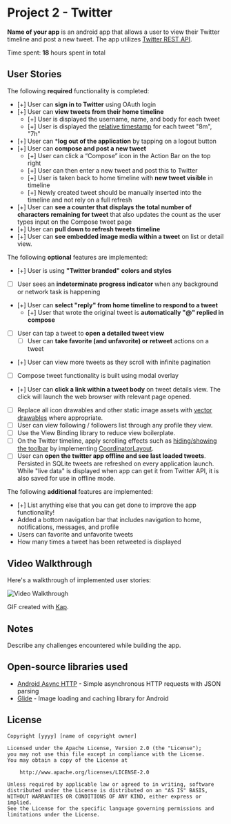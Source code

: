 # Project 2 - Twitter

**Name of your app** is an android app that allows a user to view their Twitter timeline and post a new tweet. The app utilizes [Twitter REST API](https://dev.twitter.com/rest/public).

Time spent: **18** hours spent in total

## User Stories

The following **required** functionality is completed:

* [+] User can **sign in to Twitter** using OAuth login
* [+] User can **view tweets from their home timeline**
    * [+] User is displayed the username, name, and body for each tweet
    * [+] User is displayed the [relative timestamp](https://gist.github.com/nesquena/f786232f5ef72f6e10a7) for each tweet "8m", "7h"
* [+] User can ***log out of the application** by tapping on a logout button
* [+] User can **compose and post a new tweet**
    * [+] User can click a “Compose” icon in the Action Bar on the top right
    * [+] User can then enter a new tweet and post this to Twitter
    * [+] User is taken back to home timeline with **new tweet visible** in timeline
    * [+] Newly created tweet should be manually inserted into the timeline and not rely on a full refresh
* [+] User can **see a counter that displays the total number of characters remaining for tweet** that also updates the count as the user types input on the Compose tweet page
* [+] User can **pull down to refresh tweets timeline**
* [+] User can **see embedded image media within a tweet** on list or detail view.

The following **optional** features are implemented:

* [+] User is using **"Twitter branded" colors and styles**
* [ ] User sees an **indeterminate progress indicator** when any background or network task is happening
* [+] User can **select "reply" from home timeline to respond to a tweet**
    * [+] User that wrote the original tweet is **automatically "@" replied in compose**
* [ ] User can tap a tweet to **open a detailed tweet view**
    * [ ] User can **take favorite (and unfavorite) or retweet** actions on a tweet
* [+] User can view more tweets as they scroll with infinite pagination
* [ ] Compose tweet functionality is built using modal overlay
* [+] User can **click a link within a tweet body** on tweet details view. The click will launch the web browser with relevant page opened.
* [ ] Replace all icon drawables and other static image assets with [vector drawables](http://guides.codepath.org/android/Drawables#vector-drawables) where appropriate.
* [ ] User can view following / followers list through any profile they view.
* [ ] Use the View Binding library to reduce view boilerplate.
* [ ] On the Twitter timeline, apply scrolling effects such as [hiding/showing the toolbar](http://guides.codepath.org/android/Using-the-App-ToolBar#reacting-to-scroll) by implementing [CoordinatorLayout](http://guides.codepath.org/android/Handling-Scrolls-with-CoordinatorLayout#responding-to-scroll-events).
* [ ] User can **open the twitter app offline and see last loaded tweets**. Persisted in SQLite tweets are refreshed on every application launch. While "live data" is displayed when app can get it from Twitter API, it is also saved for use in offline mode.

The following **additional** features are implemented:

* [+] List anything else that you can get done to improve the app functionality!
* Added a bottom navigation bar that includes navigation to home, notifications, messages, and profile
* Users can favorite and unfavorite tweets
* How many times a tweet has been retweeted is displayed

## Video Walkthrough

Here's a walkthrough of implemented user stories:

<img src='[https://i.imgur.com/XKjRTvx](https://imgur.com/T0XSiEL).gif' title='Video Walkthrough' width='' alt='Video Walkthrough' />

GIF created with [Kap](https://getkap.co/).

## Notes

Describe any challenges encountered while building the app.

## Open-source libraries used

* [Android Async HTTP](https://github.com/loopj/android-async-http) - Simple asynchronous HTTP requests with JSON parsing
* [Glide](https://github.com/bumptech/glide) - Image loading and caching library for Android

## License

    Copyright [yyyy] [name of copyright owner]

    Licensed under the Apache License, Version 2.0 (the "License");
    you may not use this file except in compliance with the License.
    You may obtain a copy of the License at

        http://www.apache.org/licenses/LICENSE-2.0

    Unless required by applicable law or agreed to in writing, software
    distributed under the License is distributed on an "AS IS" BASIS,
    WITHOUT WARRANTIES OR CONDITIONS OF ANY KIND, either express or implied.
    See the License for the specific language governing permissions and
    limitations under the License.

